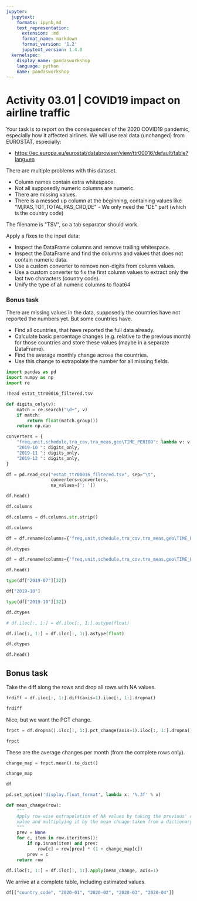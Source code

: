 ```yaml
---
jupyter:
  jupytext:
    formats: ipynb,md
    text_representation:
      extension: .md
      format_name: markdown
      format_version: '1.2'
      jupytext_version: 1.4.0
  kernelspec:
    display_name: pandasworkshop
    language: python
    name: pandasworkshop
---
```


# Activity 03.01 | COVID19 impact on airline traffic

Your task is to report on the consequences of the 2020 COVID19 pandemic, especially how it affected airlines. We will use real data (unchanged) from EUROSTAT, especially:

* https://ec.europa.eu/eurostat/databrowser/view/ttr00016/default/table?lang=en

There are multiple problems with this dataset.

* Column names contain extra whitespace.
* Not all supposedly numeric columns are numeric.
* There are missing values.
* There is a messed up column at the beginning, containing values like "M,PAS,TOT,TOTAL,PAS_CRD,DE" - We only need the "DE" part (which is the country code)

The filename is "TSV", so a tab separator should work.

Apply a fixes to the input data:

* Inspect the DataFrame columns and remove trailing whitespace.
* Inspect the DataFrame and find the columns and values that does not contain numeric data.
* Use a custom converter to remove non-digits from column values.
* Use a custom converter to fix the first column values to extract only the last two characters (country code).
* Unify the type of all numeric columns to float64

### Bonus task

There are missing values in the data, supposedly the countries have not reported the numbers yet. But some countries have.

* Find all countries, that have reported the full data already.
* Calculate basic percentage changes (e.g. relative to the previous month) for those countries and store these values (maybe in a separate DataFrame).
* Find the average monthly change across the countries.
* Use this change to extrapolate the number for all missing fields.

```python
import pandas as pd
import numpy as np
import re
```

```python
!head estat_ttr00016_filtered.tsv
```

```python
def digits_only(v):
    match = re.search("\d+", v)
    if match:
        return float(match.group())
    return np.nan
```

```python
converters = {
    "freq,unit,schedule,tra_cov,tra_meas,geo\TIME_PERIOD": lambda v: v[-2:],
    "2019-10 ": digits_only,
    "2019-11 ": digits_only,
    "2019-12 ": digits_only,
}
```

```python
df = pd.read_csv("estat_ttr00016_filtered.tsv", sep="\t",
                 converters=converters,
                 na_values=[': '])
```

```python
df.head()
```

```python
df.columns
```

```python
df.columns = df.columns.str.strip()
```

```python
df.columns
```

```python
df = df.rename(columns={'freq,unit,schedule,tra_cov,tra_meas,geo\TIME_PERIOD': 'country_code'})
```

```python
df.dtypes
```

```python
df = df.rename(columns={'freq,unit,schedule,tra_cov,tra_meas,geo\TIME_PERIOD': "cc"})
```

```python
df.head()
```

```python
type(df["2019-07"][32])
```

```python
df["2019-10"]
```

```python
type(df["2019-10"][32])
```

```python
df.dtypes
```

```python
# df.iloc[:, 1:] = df.iloc[:, 1:].astype(float)
```

```python
df.iloc[:, 1:] = df.iloc[:, 1:].astype(float)
```

```python
df.dtypes
```

```python
df.head()
```

## Bonus task


Take the diff along the rows and drop all rows with NA values.

```python
frdiff = df.iloc[:, 1:].diff(axis=1).iloc[:, 1:].dropna()
```

```python
frdiff
```

Nice, but we want the PCT change.

```python
frpct = df.dropna().iloc[:, 1:].pct_change(axis=1).iloc[:, 1:].dropna()
```

```python
frpct
```

These are the average changes per month (from the complete rows only).

```python
change_map = frpct.mean().to_dict()
```

```python
change_map
```

```python
df
```

```python
pd.set_option('display.float_format', lambda x: '%.3f' % x)
```

```python
def mean_change(row):
    """
    Apply row-wise extrapolation of NA values by taking the previous' columns
    value and multiplying it by the mean chnage taken from a dictionary.
    """
    prev = None
    for c, item in row.iteritems():
        if np.isnan(item) and prev:
            row[c] = row[prev] * (1 + change_map[c])
        prev = c
    return row
```

```python
df.iloc[:, 1:] = df.iloc[:, 1:].apply(mean_change, axis=1)
```

We arrive at a complete table, including estimated values.

```python
df[["country_code", "2020-01", "2020-02", "2020-03", "2020-04"]]
```

```python

```
